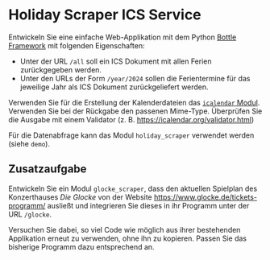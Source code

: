 # Holiday Scraper ICS Service

Entwickeln Sie eine einfache Web-Applikation mit dem Python 
[Bottle Framework](https://bottlepy.org) mit folgenden Eigenschaften:

- Unter der URL `/all` soll ein ICS Dokument mit allen 
  Ferien zurückgegeben werden.
- Unter den URLs der Form `/year/2024` sollen die 
  Ferientermine für das jeweilige Jahr als ICS Dokument 
  zurückgeliefert werden.

Verwenden Sie für die Erstellung der Kalenderdateien das
[`icalendar` Modul](). Verwenden Sie bei der Rückgabe den 
passenen Mime-Type. Überprüfen Sie die Ausgabe mit einem
Validator (z. B. <https://icalendar.org/validator.html>)

Für die Datenabfrage kann das Modul `holiday_scraper`
verwendet werden (siehe `demo`).

## Zusatzaufgabe

Entwickeln Sie ein Modul `glocke_scraper`, dass den aktuellen
Spielplan des Konzerthauses *Die Glocke* von der Website <https://www.glocke.de/tickets-programm/> 
ausließt und integrieren Sie dieses in ihr Programm unter der 
URL `/glocke`. 

Versuchen Sie dabei, so viel Code wie möglich 
aus ihrer bestehenden Applikation erneut zu verwenden, ohne ihn
zu kopieren. Passen Sie das bisherige Programm dazu
entsprechend an.